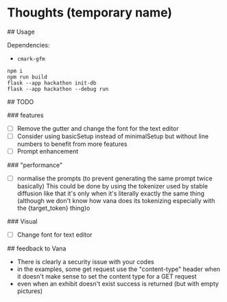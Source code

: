 # Thoughts (temporary name)

## Usage

Dependencies:

* `cmark-gfm`

```
npm i
npm run build
flask --app hackathon init-db
flask --app hackathon --debug run
```

## TODO

### features

* [ ] Remove the gutter and change the font for the text editor
* [ ] Consider using basicSetup instead of minimalSetup but without line numbers to benefit from more features
* [ ] Prompt enhancement

### "performance"

* [ ] normalise the prompts (to prevent generating the same prompt twice basically) This could be done by using the tokenizer used by stable diffusion like that it's only when it's literally exactly the same thing (although we don't know how vana does its tokenizing especially with the {target_token} thing)o

### Visual

* [ ] Change font for text editor

## feedback to Vana

* There is clearly a security issue with your codes
* in the examples, some get request use the "content-type" header when it
  doesn't make sense to set the content type for a GET request
* even when an exhibit doesn't exist success is returned (but with empty pictures)
